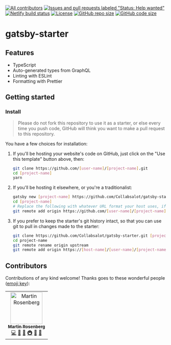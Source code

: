 <!-- ALL-CONTRIBUTORS-BADGE:START - Do not remove or modify this section -->
[![All contributors](https://img.shields.io/badge/all_contributors-1-orange.svg)](#contributors)<!-- ALL-CONTRIBUTORS-BADGE:END -->
[![Issues and pull requests labeled "Status: Help wanted"](https://img.shields.io/github/labels/Collabsalot/gatsby-starter/Status%3A%20Help%20wanted?label=label)](https://github.com/Collabsalot/gatsby-starter/labels/Status%3A%20Help%20wanted)
[![Netlify build status](https://img.shields.io/netlify/d3b00a2e-01bf-4619-bd37-f37f48e0a6a6)](https://app.netlify.com/sites/gatsby-starter-collabsalot/deploys)
[![License](https://img.shields.io/github/license/Collabsalot/gatsby-starter)](./LICENSE)
[![GitHub repo size](https://img.shields.io/github/repo-size/Collabsalot/gatsby-starter)](https://shields.io/category/size)
[![GitHub code size](https://img.shields.io/github/languages/code-size/Collabsalot/gatsby-starter)](https://shields.io/category/size)

# gatsby-starter

## Features

- TypeScript
- Auto-generated types from GraphQL
- Linting with ESLint
- Formatting with Prettier

## Getting started

### Install

> Please do not fork this repository to use it as a starter, or else every time you push code, GitHub will think you want to make a pull request to this repository.

You have a few choices for installation:

1. If you'll be hosting your website's code on GitHub, just click on the "Use this template" button above, then:

   ```bash
   git clone https://github.com/[user-name]/[project-name].git
   cd [project-name]
   yarn
   ```

1. If you'll be hosting it elsewhere, or you're a traditionalist:

   ```bash
   gatsby new [project-name] https://github.com/Collabsalot/gatsby-starter.git
   cd [project-name]
   # Replace the following with whatever URL format your host uses, if not GitHub
   git remote add origin https://github.com/[user-name]/[project-name].git
   ```

1. If you prefer to keep the starter's git history intact, so that you can use git to pull in changes made to the starter:

   ```bash
   git clone https://github.com/Collabsalot/gatsby-starter.git [project-name]
   cd project-name
   git remote rename origin upstream
   git remote add origin https://[host-name]/[user-name]/[project-name].git
   ```

## Contributors

Contributions of any kind welcome! Thanks goes to these wonderful people ([emoji key](https://allcontributors.org/docs/en/emoji-key)):

<!-- ALL-CONTRIBUTORS-LIST:START - Do not remove or modify this section -->
<!-- prettier-ignore-start -->
<!-- markdownlint-disable -->
<table>
  <tr>
    <td align="center"><a href="https://martinbrosenberg.com/"><img src="https://avatars2.githubusercontent.com/u/2382147?v=4" width="100px;" alt="Martin Rosenberg"/><br /><sub><b>Martin Rosenberg</b></sub></a><br /><a href="https://github.com/Collabsalot/gatsby-starter/commits?author=MartinRosenberg" title="Code">💻</a> <a href="https://github.com/Collabsalot/gatsby-starter/commits?author=MartinRosenberg" title="Documentation">📖</a> <a href="#ideas-MartinRosenberg" title="Ideas, Planning, & Feedback">🤔</a> <a href="#infra-MartinRosenberg" title="Infrastructure (Hosting, Build-Tools, etc)">🚇</a> <a href="#maintenance-MartinRosenberg" title="Maintenance">🚧</a> <a href="#projectManagement-MartinRosenberg" title="Project Management">📆</a></td>
  </tr>
</table>

<!-- markdownlint-enable -->
<!-- prettier-ignore-end -->

<!-- ALL-CONTRIBUTORS-LIST:END -->
